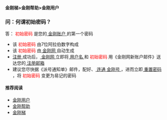 #### 金刚梯>金刚帮助>金刚用户
### 问：何谓初始密码？
答：<font color="Red"> 初始密码 </font>是您的[ 金刚账户 ](https://github.com/a2zitpro/web/blob/master/kkaccount.md)的第一个密码
- 该<font color="Red"> 初始密码 </font>由7位阿拉伯数字构成
- 该<font color="Red"> 初始密码 </font>由[ 金刚网 ](https://a2zitpro.github.io/web/kksitecn)自动生成
- [ 注册 ](https://a2zitpro.github.io/web/l2_reg)成功后，[ 金刚网 ](https://a2zitpro.github.io/web/kksitecn)立即将[ 用户名 ](https://a2zitpro.github.io/web/用户名&密码)和<font color="Red"> 初始密码 </font>用《金刚网新账户邮件》送达您的[ 注册邮箱 ](https://a2zitpro.github.io/web/注册邮箱)
- 建议您尽快据《派号通知单》邮件，配好、[ 连通 ](https://a2zitpro.github.io/web/usageofkkid)[ 金刚号 ](https://a2zitpro.github.io/web/kkid)，进而立即[ 重置密码 ](https://a2zitpro.github.io/web/resetpasswdonkksitecn)，将<font color="Red"> 初始密码 </font>变更为易记的密码



#### 推荐阅读

- [金刚用户](https://a2zitpro.github.io/web/list_kkuser)
- [金刚帮助](https://a2zitpro.github.io/web/list_helpkkvpn)
- [金刚梯](https://a2zitpro.github.io/web/dlb)

